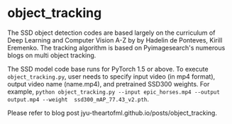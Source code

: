# object_tracking

The SSD object detection codes are based largely on the curriculum of Deep Learning and Computer Vision A-Z by by Hadelin de Ponteves, Kirill Eremenko. The tracking algorithm is based on Pyimagesearch's numerous blogs on multi object tracking.

The SSD model code base runs for PyTorch 1.5 or above. To execute `object_tracking.py`, user needs to specify input video (in mp4 format), output video name (name.mp4), and pretrained SSD300 weights. For example, `python object_tracking.py --input epic_horses.mp4 --output output.mp4 --weight  ssd300_mAP_77.43_v2.pth`.

Please refer to blog post jyu-theartofml.github.io/posts/object_tracking.
